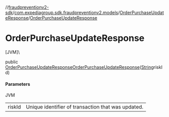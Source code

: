 //[fraudpreventionv2-sdk](../../../index.md)/[com.expediagroup.sdk.fraudpreventionv2.models](../index.md)/[OrderPurchaseUpdateResponse](index.md)/[OrderPurchaseUpdateResponse](-order-purchase-update-response.md)

# OrderPurchaseUpdateResponse

[JVM]\

public [OrderPurchaseUpdateResponse](index.md)[OrderPurchaseUpdateResponse](-order-purchase-update-response.md)([String](https://docs.oracle.com/javase/8/docs/api/java/lang/String.html)riskId)

#### Parameters

JVM

| | |
|---|---|
| riskId | Unique identifier of transaction that was updated. |
